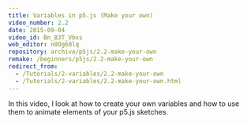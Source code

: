```yaml
---
title: Variables in p5.js (Make your own)
video_number: 2.2
date: 2015-09-04
video_id: Bn_B3T_Vbxs
web_editor: n8Og60lq
repository: archive/p5js/2.2-make-your-own
remake: /beginners/p5js/2.2-make-your-own
redirect_from:
  - /Tutorials/2-variables/2.2-make-your-own
  - /Tutorials/2-variables/2.2-make-your-own.html
---
```


In this video, I look at how to create your own variables and how to use them to animate elements of your p5.js sketches.
